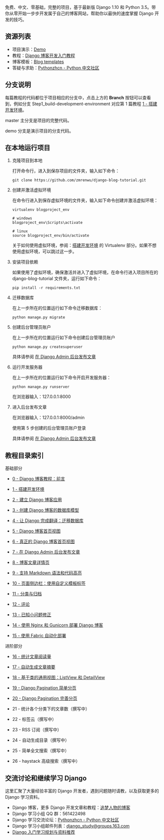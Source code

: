 免费、中文、零基础，完整的项目，基于最新版 Django 1.10 和 Python 3.5。带你从零开始一步步开发属于自己的博客网站，帮助你以最快的速度掌握 Django 开发的技巧。

## 资源列表

- 项目演示：[Demo](http://demo.zmrenwu.com/)
- 教程：[Django 博客开发入门教程](http://zmrenwu.com/category/django-blog-tutorial/)
- 博客模板：[Blog templates](https://github.com/zmrenwu/django-blog-tutorial-templates)
- 答疑与求助：[Pythonzhcn - Python 中文社区](http://www.pythonzh.cn/)

## 分支说明

每篇教程的代码都位于项目相应的分支中，点击上方的 **Branch** 按钮可以查看到，例如分支 Step1_build-development-environment 对应第 1 篇教程 [1 - 搭建开发环境](http://zmrenwu.com/post/3/)。

master 主分支是项目的完整代码。

demo 分支是演示项目的分支代码。

## 在本地运行项目

1. 克隆项目到本地

   打开命令行，进入到保存项目的文件夹，输入如下命令：

   ```
   git clone https://github.com/zmrenwu/django-blog-tutorial.git
   ```

2. 创建并激活虚拟环境

   在命令行进入到保存虚拟环境的文件夹，输入如下命令创建并激活虚拟环境：

   ```
   virtualenv blogproject_env

   # windows
   blogproject_env\Scripts\activate

   # linux
   source blogproject_env/bin/activate
   ```

   关于如何使用虚拟环境，参阅：[搭建开发环境](http://zmrenwu.com/post/3/) 的 Virtualenv 部分。如果不想使用虚拟环境，可以跳过这一步。

3. 安装项目依赖

   如果使用了虚拟环境，确保激活并进入了虚拟环境，在命令行进入项目所在的 django-blog-tutorial 文件夹，运行如下命令：

   ```
   pip install -r requirements.txt
   ```

4. 迁移数据库

   在上一步所在的位置运行如下命令迁移数据库：

   ```
   python manage.py migrate
   ```

5. 创建后台管理员账户

   在上一步所在的位置运行如下命令创建后台管理员账户

   ```
   python manage.py createsuperuser
   ```

   具体请参阅 [在 Django Admin 后台发布文章](http://zmrenwu.com/post/9/)

6. 运行开发服务器

   在上一步所在的位置运行如下命令开启开发服务器：

   ```
   python manage.py runserver
   ```

   在浏览器输入：127.0.0.1:8000

7. 进入后台发布文章

   在浏览器输入：127.0.0.1:8000/admin

   使用第 5 步创建的后台管理员账户登录

   具体请参阅 [在 Django Admin 后台发布文章](http://zmrenwu.com/post/9/)

## 教程目录索引

基础部分

- [0 - Django 博客教程：前言](http://zmrenwu.com/post/2/)

- [1 - 搭建开发环境](http://zmrenwu.com/post/3/)

- [2 - 建立 Django 博客应用](http://zmrenwu.com/post/4/)

- [3 - 创建 Django 博客的数据库模型](http://zmrenwu.com/post/5/)

- [4 - 让 Django 完成翻译：迁移数据库](http://zmrenwu.com/post/6/)

- [5 - Django 博客首页视图](http://zmrenwu.com/post/7/)

- [6 - 真正的 Django 博客首页视图](http://zmrenwu.com/post/8/)

- [7 - 在 Django Admin 后台发布文章](http://zmrenwu.com/post/9/)

- [8 - 博客文章详情页](http://zmrenwu.com/post/10/)

- [9 - 支持 Markdown 语法和代码高亮](http://zmrenwu.com/post/11/)

- [10 - 页面侧边栏：使用自定义模板标签](http://zmrenwu.com/post/12/)

- [11 - 分类与归档](http://zmrenwu.com/post/13/)

- [12 - 评论](http://zmrenwu.com/post/14/)

- [13 - 已知小问题修正](http://zmrenwu.com/post/16/)

- [14 - 使用 Nginx 和 Gunicorn 部署 Django 博客](http://zmrenwu.com/post/20/)

- [15 - 使用 Fabric 自动化部署](http://zmrenwu.com/post/21/)

进阶部分

- [16 - 统计文章阅读量](http://zmrenwu.com/post/29/)

- [17 - 自动生成文章摘要](http://zmrenwu.com/post/32/)

- [18 - 基于类的通用视图：ListView 和 DetailView](http://zmrenwu.com/post/33/)

- [19 - Django Pagination 简单分页](http://zmrenwu.com/post/34/)

- [20 - Django Pagination 完善分页](http://zmrenwu.com/post/37/)

- 21 - 统计各个分类下的文章数（撰写中）

- 22 - 标签云（撰写中）

- 23 - RSS 订阅（撰写中）

- 24 - 自动生成目录（撰写中）

- 25 - 简单全文搜索（撰写中）

- 26 - haystack 高级搜索（撰写中）

## 交流讨论和继续学习 Django

这里汇聚了大量经验丰富的 Django 开发者，遇到问题随时请教，以及获取更多的 Django 学习资料。

- Django 博客，更多 Django 开发文章和教程：[追梦人物的博客](http://zmrenwu.com/)
- Django 学习小组 QQ 群：561422498
- Django 学习交流论坛：[Pythonzhcn - Python 中文社区](http://www.pythonzh.cn/)
- Django 学习小组邮件列表：django_study@groups.163.com
- [Django 入门学习规划与资料推荐](http://zmrenwu.com/post/15/)